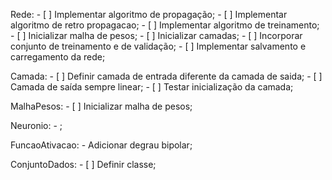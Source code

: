 Rede:
	- [ ] Implementar algoritmo de propagação;
	- [ ] Implementar algoritmo de retro propagacao;
	- [ ] Implementar algoritmo de treinamento;
	- [ ] Inicializar malha de pesos;
	- [ ] Inicializar camadas;
	-	[ ] Incorporar conjunto de treinamento e de validação;
	- [ ] Implementar salvamento e carregamento da rede;

Camada:
	- [ ] Definir camada de entrada diferente da camada de saida;
	- [ ] Camada de saída sempre linear;
	- [ ] Testar inicialização da camada;

MalhaPesos:
	- [ ] Inicializar malha de pesos;

Neuronio:
	- ;

FuncaoAtivacao:
	- Adicionar degrau bipolar;

ConjuntoDados:
	- [ ] Definir classe;

